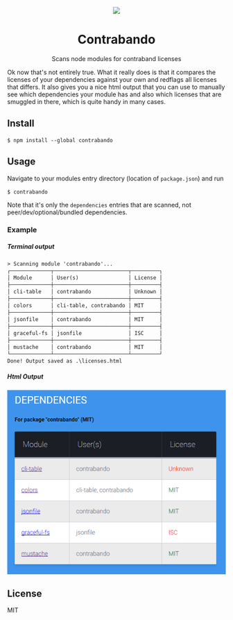 <p align="center">
<img src="http://clipground.com/images/famouspeople-clipart-10.jpg"><br/>
<h1 align="center">Contrabando</h1>
<p align="center">
Scans node modules for contraband licenses
</p>
</p>

Ok now that's not entirely true. What it really does is that it compares the licenses of your dependencies against your own and redflags all licenses that differs. It also gives you a nice html output that you can use to manually see which dependencies your module has and also which licenses that are smuggled in there, which is quite handy in many cases.

## Install
```
$ npm install --global contrabando
```
## Usage
Navigate to your modules entry directory (location of `package.json`) and run
```
$ contrabando
```
Note that it's only the `dependencies` entries that are scanned, not peer/dev/optional/bundled dependencies.
### Example
##### Terminal output
```
> Scanning module 'contrabando'...
┌─────────────┬────────────────────────┬─────────┐
│ Module      │ User(s)                │ License │
├─────────────┼────────────────────────┼─────────┤
│ cli-table   │ contrabando            │ Unknown │
├─────────────┼────────────────────────┼─────────┤
│ colors      │ cli-table, contrabando │ MIT     │
├─────────────┼────────────────────────┼─────────┤
│ jsonfile    │ contrabando            │ MIT     │
├─────────────┼────────────────────────┼─────────┤
│ graceful-fs │ jsonfile               │ ISC     │
├─────────────┼────────────────────────┼─────────┤
│ mustache    │ contrabando            │ MIT     │
└─────────────┴────────────────────────┴─────────┘
Done! Output saved as .\licenses.html
```
##### Html Output
<img src="https://raw.githubusercontent.com/alveflo/contraband/master/output-example.png"><br/>
## License
MIT

